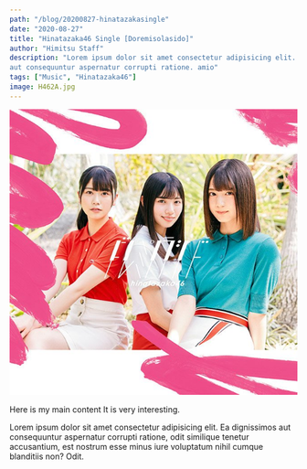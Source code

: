 ```yaml
---
path: "/blog/20200827-hinatazakasingle"
date: "2020-08-27"
title: "Hinatazaka46 Single [Doremisolasido]"
author: "Himitsu Staff"
description: "Lorem ipsum dolor sit amet consectetur adipisicing elit. Ea dignissimos
aut consequuntur aspernatur corrupti ratione. amio"
tags: ["Music", "Hinatazaka46"]
image: H462A.jpg
---
```


![Doremisolasido](./H462A.jpg)

Here is my main content
It is very interesting.

Lorem ipsum dolor sit amet consectetur adipisicing elit. Ea dignissimos
aut consequuntur aspernatur corrupti ratione, odit similique tenetur
accusantium, est nostrum esse minus iure voluptatum nihil cumque
blanditiis non? Odit.
